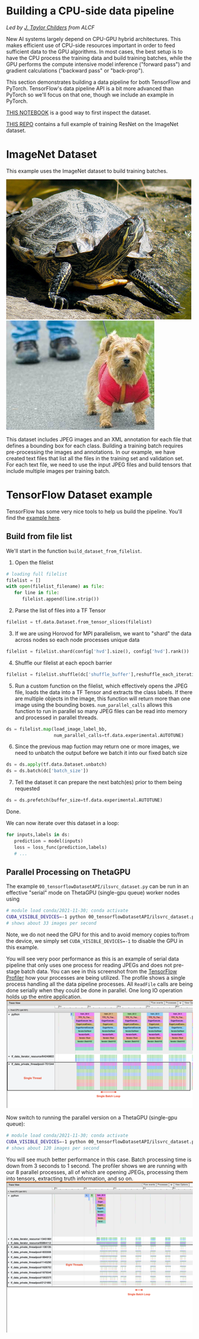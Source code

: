 # Building a CPU-side data pipeline
*Led by [J. Taylor Childers](jchilders@anl.gov) from ALCF*

New AI systems largely depend on CPU-GPU hybrid architectures. This makes efficient use of CPU-side resources important in order to feed sufficient data to the GPU algorithms. In most cases, the best setup is to have the CPU process the training data and build training batches, while the GPU performs the compute intensive model inference ("forward pass")
 and gradient calculations ("backward pass" or "back-prop").

This section demonstrates building a data pipeline for both TensorFlow and PyTorch. TensorFlow's data pipeline API is a bit more advanced than PyTorch so we'll focus on that one, though we include an example in PyTorch.

[THIS NOTEBOOK](00_tensorflowDatasetAPI/inspect_pipeline.ipynb) is a good way to first inspect the dataset.

[THIS REPO](https://github.com/jtchilders/tensorflow_skeleton) contains a full example of training ResNet on the ImageNet dataset.

# ImageNet Dataset

This example uses the ImageNet dataset to build training batches.

![Turtle](images/n01667778_12001.JPEG) ![Dog](images/n02094114_1205.JPEG)

This dataset includes JPEG images and an XML annotation for each file that defines a bounding box for each class. Building a training batch requires pre-processing the images and annotations. In our example, we have created text files that list all the files in the training set and validation set. For each text file, we need to use the input JPEG files and build tensors that include multiple images per training batch.

# TensorFlow Dataset example

TensorFlow has some very nice tools to help us build the pipeline. You'll find the [example here](00_tensorflowDatasetAPI/ilsvrc_dataset.py).

## Build from file list
We'll start in the function `build_dataset_from_filelist`.

1. Open the filelist
```python
# loading full filelist
filelist = []
with open(filelist_filename) as file:
   for line in file:
      filelist.append(line.strip())
```
2. Parse the list of files into a TF Tensor
```python
filelist = tf.data.Dataset.from_tensor_slices(filelist)
```
3. If we are using Horovod for MPI parallelism, we want to "shard" the data across nodes so each node processes unique data
```python
filelist = filelist.shard(config['hvd'].size(), config['hvd'].rank())
```
4. Shuffle our filelist at each epoch barrier
```python
filelist = filelist.shuffle(dc['shuffle_buffer'],reshuffle_each_iteration=dc['reshuffle_each_iteration'])
```
5. Run a custom function on the filelist, which effectively opens the JPEG file, loads the data into a TF Tensor and extracts the class labels. If there are multiple objects in the image, this function will return more than one image using the bounding boxes. `num_parallel_calls` allows this function to run in parallel so many JPEG files can be read into memory and processed in parallel threads.
```python
ds = filelist.map(load_image_label_bb,
                  num_parallel_calls=tf.data.experimental.AUTOTUNE)
```
6. Since the previous map fuction may return one or more images, we need to unbatch the output before we batch it into our fixed batch size
```python
ds = ds.apply(tf.data.Dataset.unbatch)
ds = ds.batch(dc['batch_size'])
```
7. Tell the dataset it can prepare the next batch(es) prior to them being requested
```python
ds = ds.prefetch(buffer_size=tf.data.experimental.AUTOTUNE)
```

Done.

We can now iterate over this dataset in a loop:
```python
for inputs,labels in ds:
   prediction = model(inputs)
   loss = loss_func(prediction,labels)
   # ...
```

## Parallel Processing on ThetaGPU

The example `00_tensorflowDatasetAPI/ilsvrc_dataset.py` can be run in an effective "serial" mode on ThetaGPU (single-gpu queue) worker nodes using
```bash
# module load conda/2021-11-30; conda activate
CUDA_VISIBLE_DEVICES=-1 python 00_tensorflowDatasetAPI/ilsvrc_dataset.py -c 00_tensorflowDatasetAPI/ilsvrc.json --num-parallel-readers 1 --prefetch-buffer-size 0
# shows about 33 images per second
```
Note, we do not need the GPU for this and to avoid memory copies to/from the device, we simply set `CUDA_VISIBLE_DEVICES=-1` to disable the GPU in this example.

You will see very poor performance as this is an example of serial data pipeline that only uses one process for reading JPEGs and does not pre-stage batch data. You can see in this screenshot from the [TensorFlow Profiler](https://github.com/argonne-lcf/sdl_ai_workshop/tree/master/04_profilingDeepLearning/TensorflowProfiler) how your processes are being utilized. The profile shows a single process handling all the data pipeline processes. All `ReadFile` calls are being done serially when they could be done in parallel. One long IO operation holds up the entire application.
![serial](images/ilsvrc_serial.png)

Now switch to running the parallel version on a ThetaGPU (single-gpu queue):
```bash
# module load conda/2021-11-30; conda activate
CUDA_VISIBLE_DEVICES=-1 python 00_tensorflowDatasetAPI/ilsvrc_dataset.py -c 00_tensorflowDatasetAPI/ilsvrc.json --num-parallel-readers 8 --prefetch-buffer-size 2
# shows about 120 images per second
```

You will see much better performance in this case. Batch processing time is down from 3 seconds to 1 second. The profiler shows we are running with our 8 parallel processes, all of which are opening JPEGs, processing them into tensors, extracting truth information, and so on.
![parallel](images/ilsvrc_parallel.png)


